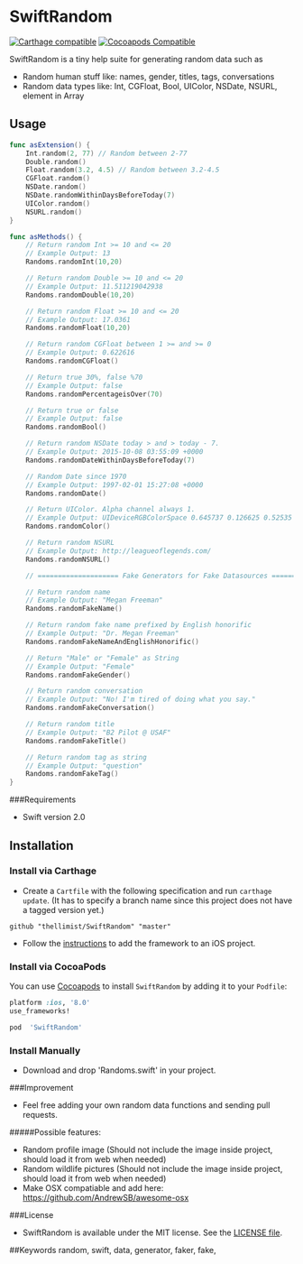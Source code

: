 SwiftRandom
==============

[![Carthage compatible](https://img.shields.io/badge/Carthage-compatible-4BC51D.svg?style=flat)](https://github.com/Carthage/Carthage)
[![Cocoapods Compatible](https://img.shields.io/cocoapods/v/SwiftRandom.svg)](https://img.shields.io/cocoapods/v/SwiftRandom.svg)

SwiftRandom is a tiny help suite for generating random data such as
* Random human stuff like: names, gender, titles, tags, conversations
* Random data types like: Int, CGFloat, Bool, UIColor, NSDate, NSURL, element in Array

## Usage

```swift
func asExtension() {
	Int.random(2, 77) // Random between 2-77
	Double.random()
	Float.random(3.2, 4.5) // Random between 3.2-4.5
	CGFloat.random()
	NSDate.random()
	NSDate.randomWithinDaysBeforeToday(7)
	UIColor.random()
	NSURL.random()
}
```

```swift
func asMethods() {
	// Return random Int >= 10 and <= 20
	// Example Output: 13
	Randoms.randomInt(10,20)

	// Return random Double >= 10 and <= 20
	// Example Output: 11.511219042938
	Randoms.randomDouble(10,20)

	// Return random Float >= 10 and <= 20
	// Example Output: 17.0361
	Randoms.randomFloat(10,20)

	// Return random CGFloat between 1 >= and >= 0
	// Example Output: 0.622616
	Randoms.randomCGFloat()

	// Return true 30%, false %70
	// Example Output: false
	Randoms.randomPercentageisOver(70)

	// Return true or false
	// Example Output: false
	Randoms.randomBool()

	// Return random NSDate today > and > today - 7.
	// Example Output: 2015-10-08 03:55:09 +0000
	Randoms.randomDateWithinDaysBeforeToday(7)

	// Random Date since 1970
	// Example Output: 1997-02-01 15:27:08 +0000
	Randoms.randomDate()

	// Return UIColor. Alpha channel always 1.
	// Example Output: UIDeviceRGBColorSpace 0.645737 0.126625 0.52535 1
	Randoms.randomColor()

	// Return random NSURL
	// Example Output: http://leagueoflegends.com/
	Randoms.randomNSURL()

	// ==================== Fake Generators for Fake Datasources ==================== //

	// Return random name
	// Example Output: "Megan Freeman"
	Randoms.randomFakeName()

	// Return random fake name prefixed by English honorific
	// Example Output: "Dr. Megan Freeman"
	Randoms.randomFakeNameAndEnglishHonorific()

	// Return "Male" or "Female" as String
	// Example Output: "Female"
	Randoms.randomFakeGender()

	// Return random conversation
	// Example Output: "No! I'm tired of doing what you say."
	Randoms.randomFakeConversation()

	// Return random title
	// Example Output: "B2 Pilot @ USAF"
	Randoms.randomFakeTitle()

	// Return random tag as string
	// Example Output: "question"
	Randoms.randomFakeTag()
}

```

###Requirements

- Swift version 2.0


## Installation

### Install via Carthage

* Create a `Cartfile` with the following specification and run `carthage update`. (It has to specify a branch name since this project does not have a tagged version yet.)

```
github "thellimist/SwiftRandom" "master"
```

* Follow the [instructions](https://github.com/Carthage/Carthage#if-youre-building-for-ios) to add the framework to an iOS project.

### Install via CocoaPods

You can use [Cocoapods](http://cocoapods.org/) to install `SwiftRandom` by adding it to your `Podfile`:
```ruby
platform :ios, '8.0'
use_frameworks!

pod  'SwiftRandom'
```

### Install Manually

- Download and drop 'Randoms.swift' in your project.


###Improvement
- Feel free adding your own random data functions and sending pull requests.

#####Possible features:
- Random profile image (Should not include the image inside project, should load it from web when needed)
- Random wildlife pictures (Should not include the image inside project, should load it from web when needed)
- Make OSX compatiable and add here: https://github.com/AndrewSB/awesome-osx

###License
- SwiftRandom is available under the MIT license. See the [LICENSE file](https://github.com/thellimist/SwiftRandom/blob/master/LICENSE).

##Keywords
random, swift, data, generator, faker, fake,
